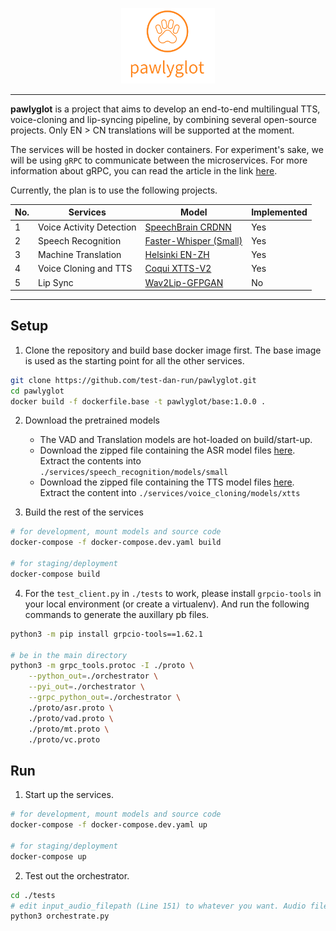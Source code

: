 <p align="center">
    <img src="assets/pawlyglot.png" width="150">
</p>

---

**pawlyglot** is a project that aims to develop an end-to-end multilingual TTS, voice-cloning and lip-syncing pipeline, by combining several open-source projects.
Only EN > CN translations will be supported at the moment.

The services will be hosted in docker containers. For experiment's sake, we will be using `gRPC` to communicate between the microservices. For more information about gRPC, you can read the article in the link [here](https://blog.dreamfactory.com/grpc-vs-rest-how-does-grpc-compare-with-traditional-rest-apis/).

Currently, the plan is to use the following projects. 

| No. | Services | Model | Implemented |
| - | - | - | - |
| 1 | Voice Activity Detection | [SpeechBrain CRDNN](https://huggingface.co/speechbrain/vad-crdnn-libriparty) | Yes |
| 2 | Speech Recognition | [Faster-Whisper (Small)](https://github.com/SYSTRAN/faster-whisper) | Yes |
| 3 | Machine Translation | [Helsinki EN-ZH](https://huggingface.co/Helsinki-NLP/opus-mt-en-zh) | Yes | 
| 4 | Voice Cloning and TTS | [Coqui XTTS-V2](https://huggingface.co/coqui/XTTS-v2) | Yes |
| 5 | Lip Sync | [Wav2Lip-GFPGAN](https://github.com/ajay-sainy/Wav2Lip-GFPGAN) | No |

---

## Setup

1. Clone the repository and build base docker image first. The base image is used as the starting point for all the other services.
```sh
git clone https://github.com/test-dan-run/pawlyglot.git
cd pawlyglot
docker build -f dockerfile.base -t pawlyglot/base:1.0.0 .
```

2. Download the pretrained models
    - The VAD and Translation models are hot-loaded on build/start-up.
    - Download the zipped file containing the ASR model files [here](https://drive.google.com/file/d/1Y4WkFfLaOoFZ4G78xhWatnMzyyQy5g0J/view?usp=sharing). Extract the contents into `./services/speech_recognition/models/small`
    - Download the zipped file containing the TTS model files [here](https://drive.google.com/file/d/1lLaFCnE3KY8RBIucWaj66h3YPrtMSdig/view?usp=sharing). Extract the content into `./services/voice_cloning/models/xtts`

3. Build the rest of the services

```sh
# for development, mount models and source code
docker-compose -f docker-compose.dev.yaml build

# for staging/deployment
docker-compose build
```

4. For the `test_client.py` in `./tests` to work, please install `grpcio-tools` in your local environment (or create a virtualenv). And run the following commands to generate the auxillary pb files.
```sh
python3 -m pip install grpcio-tools==1.62.1

# be in the main directory
python3 -m grpc_tools.protoc -I ./proto \
    --python_out=./orchestrator \
    --pyi_out=./orchestrator \
    --grpc_python_out=./orchestrator \
    ./proto/asr.proto \
    ./proto/vad.proto \
    ./proto/mt.proto \
    ./proto/vc.proto
```

## Run
1. Start up the services.
```sh
# for development, mount models and source code
docker-compose -f docker-compose.dev.yaml up

# for staging/deployment
docker-compose up
```

2. Test out the orchestrator.

```sh
cd ./tests
# edit input_audio_filepath (Line 151) to whatever you want. Audio file is assumed to be sampled at 16KHz.
python3 orchestrate.py
```